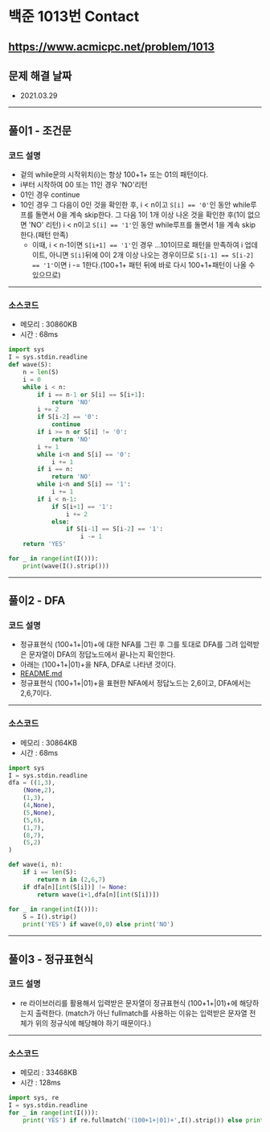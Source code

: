# 백준 1013번 Contact
https://www.acmicpc.net/problem/1013
---

## 문제 해결 날짜
- 2021.03.29
---

## 풀이1 - 조건문

### 코드 설명
- 겉의 while문의 시작위치(i)는 항상 100+1+ 또는 01의 패턴이다.
- i부터 시작하여 00 또는 11인 경우 'NO'리턴
- 01인 경우 continue
- 10인 경우 그 다음이 0인 것을 확인한 후, i < n이고 ```S[i] == '0'```인 동안 while루프를 돌면서 0을 계속 skip한다. 그 다음 1이 1개 이상 나온 것을 확인한 후(1이 없으면 'NO' 리턴) i < n이고 ```S[i] == '1'```인 동안 while루프를 돌면서 1을 계속 skip한다.(패턴 만족)
    * 이때, i < n-1이면 ```S[i+1] == '1'```인 경우 ...101이므로 패턴을 만족하여 i 업데이트, 아니면 ```S[i]```뒤에 0이 2개 이상 나오는 경우이므로 ```S[i-1] == S[i-2] == '1'```이면 i -= 1한다.(100+1+ 패턴 뒤에 바로 다시 100+1+패턴이 나올 수 있으므로)
---

### 소스코드
- 메모리 : 30860KB
- 시간 : 68ms
```Python
import sys
I = sys.stdin.readline
def wave(S):
    n = len(S)
    i = 0
    while i < n:
        if i == n-1 or S[i] == S[i+1]:
            return 'NO'
        i += 2
        if S[i-2] == '0':
            continue
        if i >= n or S[i] != '0':
            return 'NO'
        i += 1
        while i<n and S[i] == '0':
            i += 1
        if i == n:
            return 'NO'
        while i<n and S[i] == '1':
            i += 1
        if i < n-1:
            if S[i+1] == '1':
                i += 2
            else:
                if S[i-1] == S[i-2] == '1':
                    i -= 1
    return 'YES'

for _ in range(int(I())):
    print(wave(I().strip()))
```
---

## 풀이2 - DFA

### 코드 설명
- 정규표현식 (100+1+|01)+에 대한 NFA를 그린 후 그를 토대로 DFA를 그려 입력받은 문자열이 DFA의 정답노드에서 끝나는지 확인한다.
- 아래는 (100+1+|01)+을 NFA, DFA로 나타낸 것이다.
- [README.md](https://github.com/Baek-Geonwoo/Algorithm-Problems/files/8370570/README.md)
- 정규표현식 (100+1+|01)+을 표현한 NFA에서 정답노드는 2,6이고, DFA에서는 2,6,7이다.
---

### 소스코드
- 메모리 : 30864KB
- 시간 : 68ms
```Python
import sys
I = sys.stdin.readline
dfa = ((1,3),
    (None,2),
    (1,3),
    (4,None),
    (5,None),
    (5,6),
    (1,7),
    (8,7),
    (5,2)
)

def wave(i, n):
    if i == len(S):
        return n in (2,6,7)
    if dfa[n][int(S[i])] != None:
        return wave(i+1,dfa[n][int(S[i])])
        
for _ in range(int(I())):
    S = I().strip()
    print('YES') if wave(0,0) else print('NO')
```
---

## 풀이3 - 정규표현식

### 코드 설명
- re 라이브러리를 활용해서 입력받은 문자열이 정규표현식 (100+1+|01)+에 해당하는지 출력한다. (match가 아닌 fullmatch를 사용하는 이유는 입력받은 문자열 전체가 위의 정규식에 해당해야 하기 때문이다.)
---

### 소스코드
- 메모리 : 33468KB
- 시간 : 128ms
```Python
import sys, re
I = sys.stdin.readline
for _ in range(int(I())):
    print('YES') if re.fullmatch('(100+1+|01)+',I().strip()) else print('NO')
```
